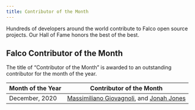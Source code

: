 ```yaml
---
title: Contributor of the Month
---
```


Hundreds of developers around the world contribute to Falco open source projects. Our Hall of Fame honors the best of the best.


## Falco Contributor of the Month
The title of “Contributor of the Month” is awarded to an outstanding contributor for the month of the year.


Month of the Year  | Contributor of the Month
-------------------- | ---
December, 2020       | [Massimiliano Giovagnoli](https://github.com/maxgio92), and [Jonah Jones](https://github.com/jonahjon)